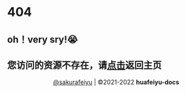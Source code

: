 # 404
## oh！very sry!😭
## 您访问的资源不存在，请[点击](https://sakurafeiyu.top/docs/#/)返回主页  

<span>
	<p align="center"><a href="https://sakurafeiyu.gitee.io/">@sakurafeiyu</a>&nbsp;|&nbsp;&copy;2021-2022&nbsp;<b>huafeiyu-docs</b></p>
</span>